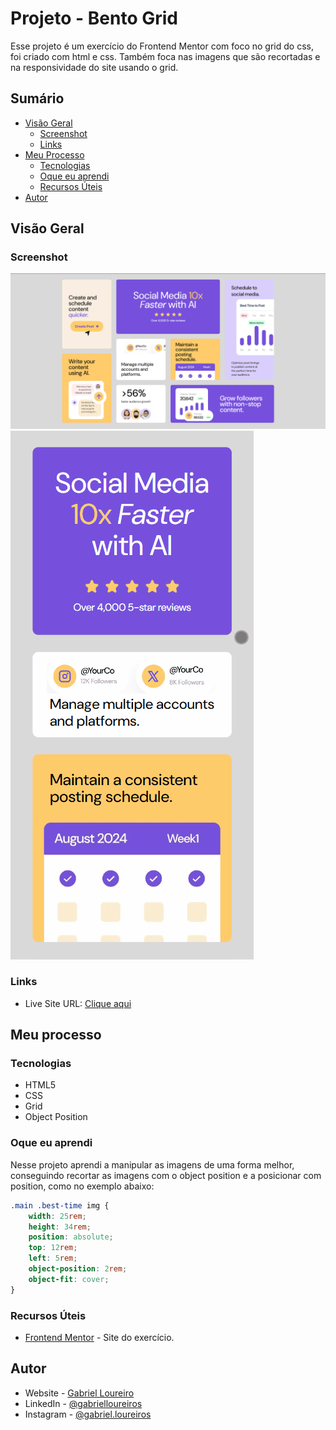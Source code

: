 # Projeto - Bento Grid

Esse projeto é um exercício do Frontend Mentor com foco no grid do css, foi criado com html e css. Também foca nas imagens que são recortadas e na responsividade do site usando o grid.

## Sumário

- [Visão Geral](#visão-geral)
  - [Screenshot](#screenshot)
  - [Links](#links)
- [Meu Processo](#meu-processo)
  - [Tecnologias](#tecnologias)
  - [Oque eu aprendi](#oque-eu-aprendi)
  - [Recursos Úteis](#recursos-úteis)
- [Autor](#autor)

## Visão Geral

### Screenshot

![](./src/images/tela%20principal.png)
![](./src/images/responsividade.gif)

### Links

- Live Site URL: [Clique aqui](https://gbloureiros.github.io/projeto-bento-grid/)

## Meu processo

### Tecnologias

- HTML5
- CSS
- Grid
- Object Position

### Oque eu aprendi

Nesse projeto aprendi a manipular as imagens de uma forma melhor, conseguindo recortar as imagens com o object position e a posicionar com position, como no exemplo abaixo:

```css
.main .best-time img {
    width: 25rem;
    height: 34rem;
    position: absolute;
    top: 12rem;
    left: 5rem;
    object-position: 2rem;
    object-fit: cover;
}
```

### Recursos Úteis

- [Frontend Mentor](https://www.frontendmentor.io/challenges/bento-grid-RMydElrlOj) - Site do exercício.

## Autor

- Website - [Gabriel Loureiro](https://gbloureiros.github.io/portfolio/)
- LinkedIn - [@gabrielloureiros](https://www.linkedin.com/in/gabrielloureiros/)
- Instagram - [@gabriel.loureiros](https://www.instagram.com/gabriel.loureiros/)
